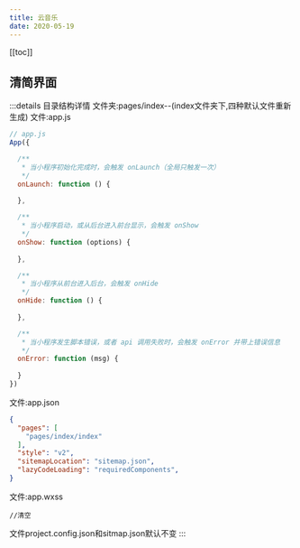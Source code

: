 ```yaml
---
title: 云音乐
date: 2020-05-19
---
```

[[toc]]
## 清简界面
:::details 目录结构详情
文件夹:pages/index--(index文件夹下,四种默认文件重新生成)
文件:app.js
```js
// app.js
App({

  /**
   * 当小程序初始化完成时，会触发 onLaunch（全局只触发一次）
   */
  onLaunch: function () {
    
  },

  /**
   * 当小程序启动，或从后台进入前台显示，会触发 onShow
   */
  onShow: function (options) {
    
  },

  /**
   * 当小程序从前台进入后台，会触发 onHide
   */
  onHide: function () {
    
  },

  /**
   * 当小程序发生脚本错误，或者 api 调用失败时，会触发 onError 并带上错误信息
   */
  onError: function (msg) {
    
  }
})
```
文件:app.json
```json
{
  "pages": [
    "pages/index/index"
  ],
  "style": "v2",
  "sitemapLocation": "sitemap.json",
  "lazyCodeLoading": "requiredComponents",
}
```
文件:app.wxss
```wxss
//清空
```
文件project.config.json和sitmap.json默认不变
:::

